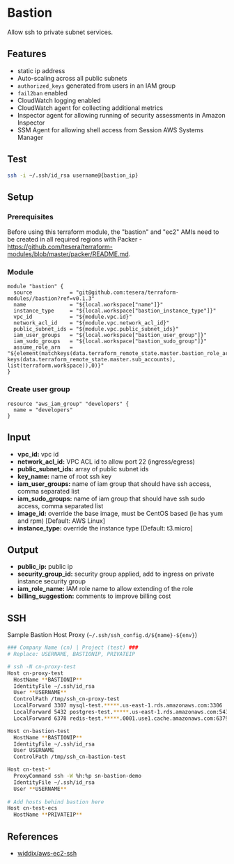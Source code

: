 # Bastion
Allow ssh to private subnet services.

## Features
- static ip address
- Auto-scaling across all public subnets
- `authorized_keys` generated from users in an IAM group
- `fail2ban` enabled
- CloudWatch logging enabled
- CloudWatch agent for collecting additional metrics
- Inspector agent for allowing running of security assessments in Amazon Inspector
- SSM Agent for allowing shell access from Session AWS Systems Manager

## Test
```bash
ssh -i ~/.ssh/id_rsa username@{bastion_ip}
```

## Setup

### Prerequisites
Before using this terraform module, the "bastion" and "ec2" AMIs need to be created in all required regions with Packer - https://github.com/tesera/terraform-modules/blob/master/packer/README.md. 

### Module
```hcl-terraform
module "bastion" {
  source            = "git@github.com:tesera/terraform-modules//bastion?ref=v0.1.3"
  name              = "${local.workspace["name"]}"
  instance_type     = "${local.workspace["bastion_instance_type"]}"
  vpc_id            = "${module.vpc.id}"
  network_acl_id    = "${module.vpc.network_acl_id}"
  public_subnet_ids = "${module.vpc.public_subnet_ids}"
  iam_user_groups   = "${local.workspace["bastion_user_group"]}"
  iam_sudo_groups   = "${local.workspace["bastion_sudo_group"]}"
  assume_role_arn   = "${element(matchkeys(data.terraform_remote_state.master.bastion_role_arns, keys(data.terraform_remote_state.master.sub_accounts), list(terraform.workspace)),0)}"
}
```

### Create user group
```hcl-terraform
resource "aws_iam_group" "developers" {
  name = "developers"
}
```

## Input
- **vpc_id:** vpc id
- **network_acl_id:** VPC ACL id to allow port 22 (ingress/egress)
- **public_subnet_ids:** array of public subnet ids
- **key_name:** name of root ssh key
- **iam_user_groups:** name of iam group that should have ssh access, comma separated list
- **iam_sudo_groups:** name of iam group that should have ssh sudo access, comma separated list
- **image_id:** override the base image, must be CentOS based (ie has yum and rpm) [Default: AWS Linux]
- **instance_type:** override the instance type [Default: t3.micro]

## Output
- **public_ip:** public ip
- **security_group_id:** security group applied, add to ingress on private instance security group
- **iam_role_name:** IAM role name to allow extending of the role
- **billing_suggestion:** comments to improve billing cost

## SSH
Sample Bastion Host Proxy (`~/.ssh/ssh_config.d/${name}-${env}`)
```bash
### Company Name (cn) | Project (test) ###
# Replace: USERNAME, BASTIONIP, PRIVATEIP

# ssh -N cn-proxy-test
Host cn-proxy-test
  HostName **BASTIONIP**
  IdentityFile ~/.ssh/id_rsa
  User **USERNAME**
  ControlPath /tmp/ssh_cn-proxy-test
  LocalForward 3307 mysql-test.*****.us-east-1.rds.amazonaws.com:3306
  LocalForward 5432 postgres-test.*****.us-east-1.rds.amazonaws.com:5432
  LocalForward 6378 redis-test.*****.0001.use1.cache.amazonaws.com:6379

Host cn-bastion-test
  HostName **BASTIONIP**
  IdentityFile ~/.ssh/id_rsa
  User USERNAME
  ControlPath /tmp/ssh_cn-bastion-test

Host cn-test-*
  ProxyCommand ssh -W %h:%p sn-bastion-demo
  IdentityFile ~/.ssh/id_rsa
  User **USERNAME**
  
# Add hosts behind bastion here
Host cn-test-ecs
  HostName **PRIVATEIP**
```

## References
- [widdix/aws-ec2-ssh](https://github.com/widdix/aws-ec2-ssh/blob/master/aws-ec2-ssh.conf)

